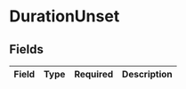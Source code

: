 # DurationUnset


## Fields

| Field       | Type        | Required    | Description |
| ----------- | ----------- | ----------- | ----------- |